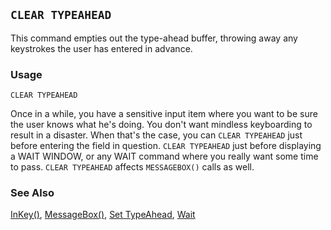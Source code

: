 ## `CLEAR TYPEAHEAD`

This command empties out the type-ahead buffer, throwing away any keystrokes the user has entered in advance.

### Usage

```foxpro
CLEAR TYPEAHEAD
```

Once in a while, you have a sensitive input item where you want to be sure the user knows what he's doing. You don't want mindless keyboarding to result in a disaster. When that's the case, you can `CLEAR TYPEAHEAD` just before entering the field in question. `CLEAR TYPEAHEAD` just before displaying a WAIT WINDOW, or any WAIT command where you really want some time to pass. `CLEAR TYPEAHEAD` affects `MESSAGEBOX()` calls as well.

### See Also

[InKey()](s4g117.md), [MessageBox()](s4g280.md), [Set TypeAhead](s4g143.md), [Wait](s4g293.md)
